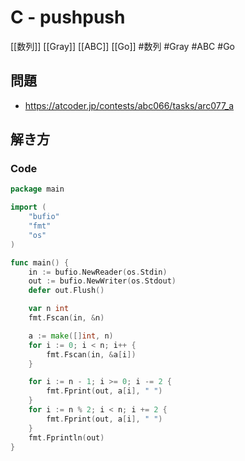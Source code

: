# C - pushpush
[[数列]] [[Gray]] [[ABC]] [[Go]]
#数列 #Gray #ABC #Go 

## 問題
- https://atcoder.jp/contests/abc066/tasks/arc077_a

## 解き方
### Code
```go
package main

import (
	"bufio"
	"fmt"
	"os"
)

func main() {
	in := bufio.NewReader(os.Stdin)
	out := bufio.NewWriter(os.Stdout)
	defer out.Flush()

	var n int
	fmt.Fscan(in, &n)

	a := make([]int, n)
	for i := 0; i < n; i++ {
		fmt.Fscan(in, &a[i])
	}

	for i := n - 1; i >= 0; i -= 2 {
		fmt.Fprint(out, a[i], " ")
	}
	for i := n % 2; i < n; i += 2 {
		fmt.Fprint(out, a[i], " ")
	}
	fmt.Fprintln(out)
}
```